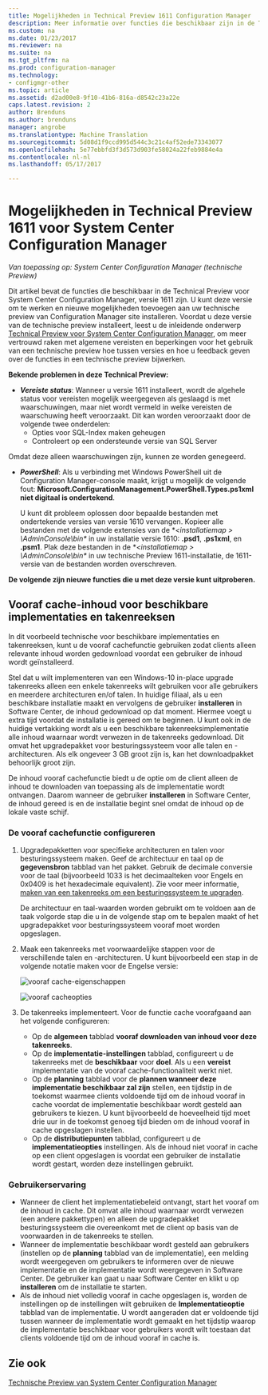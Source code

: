 ```yaml
---
title: Mogelijkheden in Technical Preview 1611 Configuration Manager
description: Meer informatie over functies die beschikbaar zijn in de Technical Preview voor System Center Configuration Manager, versie 1611.
ms.custom: na
ms.date: 01/23/2017
ms.reviewer: na
ms.suite: na
ms.tgt_pltfrm: na
ms.prod: configuration-manager
ms.technology:
- configmgr-other
ms.topic: article
ms.assetid: d2ad00e8-9f10-41b6-816a-d8542c23a22e
caps.latest.revision: 2
author: Brenduns
ms.author: brenduns
manager: angrobe
ms.translationtype: Machine Translation
ms.sourcegitcommit: 5d08d1f9ccd995d544c3c21c4af52ede73343077
ms.openlocfilehash: 5e77ebbfd3f3d573d903fe58024a22feb9884e4a
ms.contentlocale: nl-nl
ms.lasthandoff: 05/17/2017

---
```

# <a name="capabilities-in-technical-preview-1611-for-system-center-configuration-manager"></a>Mogelijkheden in Technical Preview 1611 voor System Center Configuration Manager

*Van toepassing op: System Center Configuration Manager (technische Preview)*



Dit artikel bevat de functies die beschikbaar in de Technical Preview voor System Center Configuration Manager, versie 1611 zijn. U kunt deze versie om te werken en nieuwe mogelijkheden toevoegen aan uw technische preview van Configuration Manager site installeren. Voordat u deze versie van de technische preview installeert, leest u de inleidende onderwerp [Technical Preview voor System Center Configuration Manager](../../core/get-started/technical-preview.md), om meer vertrouwd raken met algemene vereisten en beperkingen voor het gebruik van een technische preview hoe tussen versies en hoe u feedback geven over de functies in een technische preview bijwerken.    

**Bekende problemen in deze Technical Preview:**   
- ***Vereiste status***: Wanneer u versie 1611 installeert, wordt de algehele status voor vereisten mogelijk weergegeven als geslaagd is met waarschuwingen, maar niet wordt vermeld in welke vereisten de waarschuwing heeft veroorzaakt. Dit kan worden veroorzaakt door de volgende twee onderdelen:
  - Opties voor SQL-Index maken geheugen
  - Controleert op een ondersteunde versie van SQL Server  

 Omdat deze alleen waarschuwingen zijn, kunnen ze worden genegeerd.

- ***PowerShell***: Als u verbinding met Windows PowerShell uit de Configuration Manager-console maakt, krijgt u mogelijk de volgende fout: **Microsoft.ConfigurationManagement.PowerShell.Types.ps1xml niet digitaal is ondertekend**.  

   U kunt dit probleem oplossen door bepaalde bestanden met ondertekende versies van versie 1610 vervangen. Kopieer alle bestanden met de volgende extensies van de **&lt;installatiemap > \AdminConsole\bin\**  in uw installatie versie 1610: **.psd1**, **.ps1xml**, en **.psm1**. Plak deze bestanden in de **&lt;installatiemap > \AdminConsole\bin\**  in uw technische Preview 1611-installatie, de 1611-versie van de bestanden worden overschreven.


**De volgende zijn nieuwe functies die u met deze versie kunt uitproberen.**  

## <a name="pre-cache-content-for-available-deployments-and-task-sequences"></a>Vooraf cache-inhoud voor beschikbare implementaties en takenreeksen
In dit voorbeeld technische voor beschikbare implementaties en takenreeksen, kunt u de vooraf cachefunctie gebruiken zodat clients alleen relevante inhoud worden gedownload voordat een gebruiker de inhoud wordt geïnstalleerd.

Stel dat u wilt implementeren van een Windows-10 in-place upgrade takenreeks alleen een enkele takenreeks wilt gebruiken voor alle gebruikers en meerdere architecturen en/of talen. In huidige filiaal, als u een beschikbare installatie maakt en vervolgens de gebruiker **installeren** in Software Center, de inhoud gedownload op dat moment. Hiermee voegt u extra tijd voordat de installatie is gereed om te beginnen. U kunt ook in de huidige vertakking wordt als u een beschikbare takenreeksimplementatie alle inhoud waarnaar wordt verwezen in de takenreeks gedownload. Dit omvat het upgradepakket voor besturingssysteem voor alle talen en -architecturen. Als elk ongeveer 3 GB groot zijn is, kan het downloadpakket behoorlijk groot zijn.

De inhoud vooraf cachefunctie biedt u de optie om de client alleen de inhoud te downloaden van toepassing als de implementatie wordt ontvangen. Daarom wanneer de gebruiker **installeren** in Software Center, de inhoud gereed is en de installatie begint snel omdat de inhoud op de lokale vaste schijf.

### <a name="to-configure-the-pre-cache-feature"></a>De vooraf cachefunctie configureren

1. Upgradepakketten voor specifieke architecturen en talen voor besturingssysteem maken. Geef de architectuur en taal op de **gegevensbron** tabblad van het pakket. Gebruik de decimale conversie voor de taal (bijvoorbeeld 1033 is het decimaalteken voor Engels en 0x0409 is het hexadecimale equivalent). Zie voor meer informatie, [maken van een takenreeks om een besturingssysteem te upgraden](/sccm/osd/deploy-use/create-a-task-sequence-to-upgrade-an-operating-system).

    De architectuur en taal-waarden worden gebruikt om te voldoen aan de taak volgorde stap die u in de volgende stap om te bepalen maakt of het upgradepakket voor besturingssysteem vooraf moet worden opgeslagen.
2. Maak een takenreeks met voorwaardelijke stappen voor de verschillende talen en -architecturen. U kunt bijvoorbeeld een stap in de volgende notatie maken voor de Engelse versie:

    ![vooraf cache-eigenschappen](media/precacheproperties2.png)

    ![vooraf cacheopties](media/precacheoptions2.png)  

3. De takenreeks implementeert. Voor de functie cache voorafgaand aan het volgende configureren:
    - Op de **algemeen** tabblad **vooraf downloaden van inhoud voor deze takenreeks**.
    - Op de **implementatie-instellingen** tabblad, configureert u de takenreeks met de **beschikbaar** voor **doel**. Als u een **vereist** implementatie van de vooraf cache-functionaliteit werkt niet.
    - Op de **planning** tabblad voor de **plannen wanneer deze implementatie beschikbaar zal zijn** stellen, een tijdstip in de toekomst waarmee clients voldoende tijd om de inhoud vooraf in cache voordat de implementatie beschikbaar wordt gesteld aan gebruikers te kiezen. U kunt bijvoorbeeld de hoeveelheid tijd moet drie uur in de toekomst genoeg tijd bieden om de inhoud vooraf in cache opgeslagen instellen.  
    - Op de **distributiepunten** tabblad, configureert u de **implementatieopties** instellingen. Als de inhoud niet vooraf in cache op een client opgeslagen is voordat een gebruiker de installatie wordt gestart, worden deze instellingen gebruikt.


### <a name="user-experience"></a>Gebruikerservaring
- Wanneer de client het implementatiebeleid ontvangt, start het vooraf om de inhoud in cache. Dit omvat alle inhoud waarnaar wordt verwezen (een andere pakkettypen) en alleen de upgradepakket besturingssysteem die overeenkomt met de client op basis van de voorwaarden in de takenreeks te stellen.
- Wanneer de implementatie beschikbaar wordt gesteld aan gebruikers (instellen op de **planning** tabblad van de implementatie), een melding wordt weergegeven om gebruikers te informeren over de nieuwe implementatie en de implementatie wordt weergegeven in Software Center. De gebruiker kan gaat u naar Software Center en klikt u op **installeren** om de installatie te starten.
- Als de inhoud niet volledig vooraf in cache opgeslagen is, worden de instellingen op de instellingen wilt gebruiken de **Implementatieoptie** tabblad van de implementatie. U wordt aangeraden dat er voldoende tijd tussen wanneer de implementatie wordt gemaakt en het tijdstip waarop de implementatie beschikbaar voor gebruikers wordt wilt toestaan dat clients voldoende tijd om de inhoud vooraf in cache is.


## <a name="see-also"></a>Zie ook
[Technische Preview van System Center Configuration Manager](../../core/get-started/technical-preview.md)

